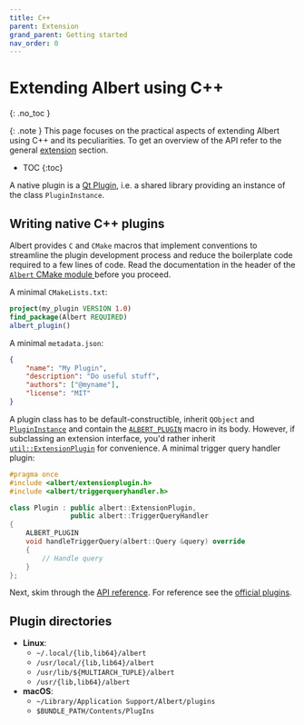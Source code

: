 ```yaml
---
title: C++
parent: Extension
grand_parent: Getting started
nav_order: 0
---
```


# Extending Albert using C++
{: .no_toc }

{: .note }
This page focuses on the practical aspects of extending Albert using C++ and its peculiarities.
To get an overview of the API refer to the general [extension](/gettingstarted/extension/) section.

- TOC
{:toc}
 
A native plugin is a [Qt Plugin](https://doc.qt.io/qt-6/plugins-howto.html#the-low-level-api-extending-qt-applications),
i.e. a shared library providing an instance of the class `PluginInstance`.


## Writing native C++ plugins

Albert provides `C` and `CMake` macros that implement conventions to streamline the plugin development 
process and reduce the boilerplate code required to a few lines of code.
Read the documentation in the header of the [`Albert` CMake module ](https://raw.githubusercontent.com/albertlauncher/albert/main/cmake/albert-macros.cmake) before you proceed.

A minimal `CMakeLists.txt`:

```cmake
project(my_plugin VERSION 1.0)
find_package(Albert REQUIRED)
albert_plugin()
```

A minimal `metadata.json`:

```json
{
    "name": "My Plugin",
    "description": "Do useful stuff",
    "authors": ["@myname"],
    "license": "MIT"
}
```

A plugin class has to be default-constructible,
inherit `QObject` and [`PluginInstance`](https://albertlauncher.github.io/reference/classalbert_1_1PluginInstance.html) 
and contain the [`ALBERT_PLUGIN`](/reference/plugininstance_8h.html#a8787b7c8c0b456d908480300c22d3f5f) macro in its body.
However, if subclassing an extension interface,
you'd rather inherit [`util::ExtensionPlugin`](https://albertlauncher.github.io/reference/classalbert_1_1ExtensionPlugin.html) for convenience.
A minimal trigger query handler plugin:
  
```cpp
#pragma once
#include <albert/extensionplugin.h>
#include <albert/triggerqueryhandler.h>

class Plugin : public albert::ExtensionPlugin,
               public albert::TriggerQueryHandler
{
    ALBERT_PLUGIN
    void handleTriggerQuery(albert::Query &query) override
    {
        // Handle query
    }
};
```

Next, skim through the [API reference](https://albertlauncher.github.io/reference/namespacealbert.html).
For reference see the [official plugins](https://github.com/albertlauncher/albert/tree/main/plugins).


## Plugin directories

- **Linux**:
  - `~/.local/{lib,lib64}/albert`
  - `/usr/local/{lib,lib64}/albert`
  - `/usr/lib/${MULTIARCH_TUPLE}/albert`
  - `/usr/{lib,lib64}/albert`
- **macOS**:
  - `~/Library/Application Support/Albert/plugins`
  - `$BUNDLE_PATH/Contents/PlugIns`

